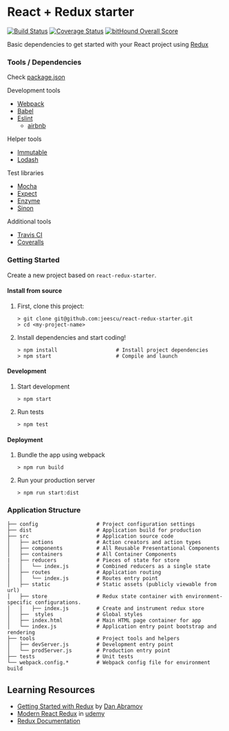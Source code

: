 # React + Redux starter

[![Build Status](https://travis-ci.org/jeescu/react-redux-starter.svg?branch=master)](https://travis-ci.org/jeescu/react-redux-starter)
[![Coverage Status](https://coveralls.io/repos/github/jeescu/react-redux-starter/badge.svg?branch=master)](https://coveralls.io/github/jeescu/react-redux-starter?branch=master)
[![bitHound Overall Score](https://www.bithound.io/github/jeescu/react-redux-starter/badges/score.svg)](https://www.bithound.io/github/jeescu/react-redux-starter)

Basic dependencies to get started with your React project using [Redux](http://redux.js.org/)

### Tools / Dependencies

Check [package.json](https://github.com/jeescu/react-redux-starter/blob/master/package.json)

Development tools
* [Webpack](https://webpack.github.io/)
* [Babel](https://babeljs.io/)
* [Eslint](http://eslint.org/docs/user-guide/getting-started)
	- [airbnb](https://github.com/airbnb/javascript)

Helper tools
* [Immutable](https://github.com/facebook/immutable-js)
* [Lodash](https://github.com/lodash/lodash)

Test libraries
* [Mocha](https://mochajs.org/)
* [Expect](https://github.com/mjackson/expect)
* [Enzyme](https://github.com/airbnb/enzyme)
* [Sinon](http://sinonjs.org/)

Additional tools
* [Travis CI](https://travis-ci.org/)
* [Coveralls](https://coveralls.io)

### Getting Started

Create a new project based on `react-redux-starter`.

#### Install from source

1. First, clone this project:

	```
	> git clone git@github.com:jeescu/react-redux-starter.git
	> cd <my-project-name>
	```

2. Install dependencies and start coding!

	```
	> npm install                   # Install project dependencies
	> npm start                     # Compile and launch
	```

#### Development

1. Start development

	```
	> npm start
	```
2. Run tests

	```
	> npm test
	```

#### Deployment

1. Bundle the app using webpack

	```
	> npm run build
	```

2. Run your production server

	```
	> npm run start:dist
	```
	
### Application Structure

```
├── config                   # Project configuration settings
├── dist                     # Application build for production
├── src                      # Application source code
│   ├── actions              # Action creators and action types
│   ├── components           # All Reusable Presentational Components
│   ├── containers           # All Container Components
|   ├── reducers             # Pieces of state for store
│   │   └── index.js         # Combined reducers as a single state
│   ├── routes               # Application routing
│   │   └── index.js         # Routes entry point
│   ├── static               # Static assets (publicly viewable from url)
│   ├── store                # Redux state container with environment-specific configurations.
│   │   ├── index.js         # Create and instrument redux store
│   ├──  styles              # Global styles
│   ├── index.html           # Main HTML page container for app
│   └── index.js             # Application entry point bootstrap and rendering
├── tools                    # Project tools and helpers
│   ├── devServer.js         # Development entry point
│   └── prodServer.js        # Production entry point
├── tests                    # Unit tests
└── webpack.config.*         # Webpack config file for environment build
```

## Learning Resources

* [Getting Started with Redux](https://egghead.io/courses/getting-started-with-redux) by [Dan Abramov](https://github.com/gaearon)
* [Modern React Redux](https://www.udemy.com/react-redux/learn/v4/overview) in [udemy](https://www.udemy.com)
* [Redux Documentation](http://redux.js.org/)
